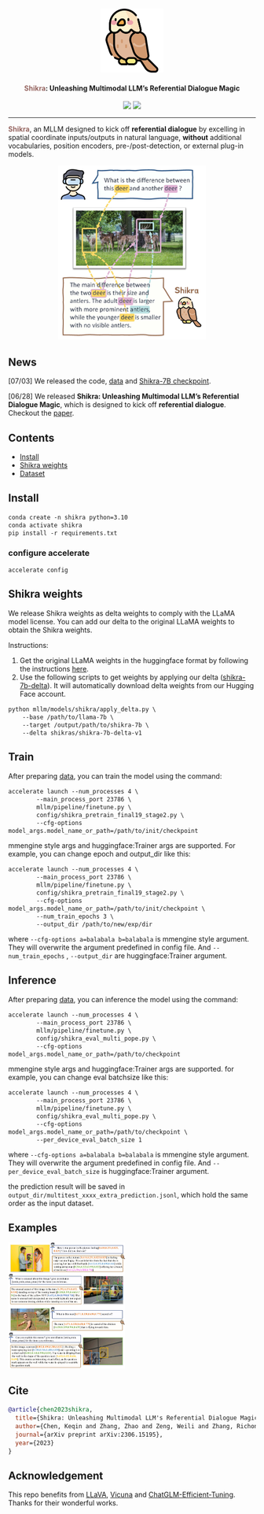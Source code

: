 <p align="center">
  <a href="#">
<img src="./assets/logo.png" alt="Logo" width="130"></a>
  <h4 align="center"><font color="#966661">Shikra</font>: Unleashing Multimodal LLM’s Referential Dialogue Magic</h4>
  <p align="center">
    <a href='https://github.com/shikras/shikra'><img src='https://img.shields.io/badge/Project-Page-Green'></a>
    <a href='http://arxiv.org/abs/2306.15195'><img src='https://img.shields.io/badge/Paper-Arxiv-red'></a>
  </p>
</p>


***
<font color="#966661">**Shikra**</font>, an MLLM designed to kick off **referential dialogue** by excelling in spatial coordinate inputs/outputs in natural language, **without** additional vocabularies, position encoders, pre-/post-detection, or external plug-in models.

<p align="center"><img src="./assets/teaser.jpg" alt="teaser" width="300px" /></p>

## News
[07/03] We released the code, [data](https://drive.google.com/file/d/1CNLu1zJKPtliQEYCZlZ8ykH00ppInnyN/view?usp=drive_link) and [Shikra-7B checkpoint](https://huggingface.co/shikras/shikra-7b-delta-v1).

[06/28] We released **Shikra: Unleashing Multimodal LLM’s Referential Dialogue Magic**, which is designed to kick off **referential dialogue**. Checkout the [paper](https://arxiv.org/abs/2306.15195).

## Contents

- [Install](#install)
- [Shikra weights](#shikra-weights)
- [Dataset](https://github.com/shikras/shikra/blob/main/docs/data.md)

## Install

```shell
conda create -n shikra python=3.10
conda activate shikra
pip install -r requirements.txt
```

### configure accelerate

```shell
accelerate config
```

## Shikra weights

We release Shikra weights as delta weights to comply with the LLaMA model license. You can add our delta to the original LLaMA weights to obtain the Shikra weights.

Instructions:

1. Get the original LLaMA weights in the huggingface format by following the instructions [here](https://huggingface.co/docs/transformers/main/model_doc/llama).
2. Use the following scripts to get weights by applying our delta ([shikra-7b-delta](https://huggingface.co/shikras/shikra-7b-delta-v1)). It will automatically download delta weights from our Hugging Face account.

```shell
python mllm/models/shikra/apply_delta.py \
    --base /path/to/llama-7b \
    --target /output/path/to/shikra-7b \
    --delta shikras/shikra-7b-delta-v1
```

## Train

After preparing [data](https://github.com/shikras/shikra/blob/main/docs/data.md), you can train the model using the command:

```shell
accelerate launch --num_processes 4 \
        --main_process_port 23786 \
        mllm/pipeline/finetune.py \
        config/shikra_pretrain_final19_stage2.py \
        --cfg-options model_args.model_name_or_path=/path/to/init/checkpoint
```

mmengine style args and huggingface:Trainer args are supported. For example, you can change epoch and output_dir like this:

```shell
accelerate launch --num_processes 4 \
        --main_process_port 23786 \
        mllm/pipeline/finetune.py \
        config/shikra_pretrain_final19_stage2.py \
        --cfg-options model_args.model_name_or_path=/path/to/init/checkpoint \
        --num_train_epochs 3 \
        --output_dir /path/to/new/exp/dir
```

where `--cfg-options a=balabala b=balabala` is mmengine style argument. They will overwrite the argument predefined in config file. And `--num_train_epochs` , `--output_dir` are huggingface:Trainer argument.

## Inference

After preparing [data](https://github.com/shikras/shikra/blob/main/docs/data.md), you can inference the model using the command:

```shell
accelerate launch --num_processes 4 \
        --main_process_port 23786 \
        mllm/pipeline/finetune.py \
        config/shikra_eval_multi_pope.py \
        --cfg-options model_args.model_name_or_path=/path/to/checkpoint
```

mmengine style args and huggingface:Trainer args are supported. for example, you can change eval batchsize like this:

```shell
accelerate launch --num_processes 4 \
        --main_process_port 23786 \
        mllm/pipeline/finetune.py \
        config/shikra_eval_multi_pope.py \
        --cfg-options model_args.model_name_or_path=/path/to/checkpoint \
        --per_device_eval_batch_size 1
```

where `--cfg-options a=balabala b=balabala` is mmengine style argument. They will overwrite the argument predefined in config file. And `--per_device_eval_batch_size` is huggingface:Trainer argument.

the prediction result will be saved in `output_dir/multitest_xxxx_extra_prediction.jsonl`, which hold the same order as the input dataset. 

## Examples

<img src="./assets/shikra_case_1.jpg" alt="shikra_case_1" style="zoom: 25%;" />

## Cite

```bibtex
@article{chen2023shikra,
  title={Shikra: Unleashing Multimodal LLM's Referential Dialogue Magic},
  author={Chen, Keqin and Zhang, Zhao and Zeng, Weili and Zhang, Richong and Zhu, Feng and Zhao, Rui},
  journal={arXiv preprint arXiv:2306.15195},
  year={2023}
}
```

## Acknowledgement

This repo benefits from [LLaVA](https://github.com/haotian-liu/LLaVA), [Vicuna](https://github.com/lm-sys/FastChat) and [ChatGLM-Efficient-Tuning](https://github.com/hiyouga/ChatGLM-Efficient-Tuning). Thanks for their wonderful works.
